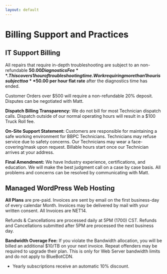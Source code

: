 ```yaml
---
layout: default
---
```

# Billing Support and Practices

## IT Support Billing

All repairs that require in-depth troubleshooting are subject to an non-refundable **$50.00 Diagnostics Fee**. This covers 1 hour of troubleshooting time. Work requiring more than 1 hour is subject to a **$50.00 per hour flat rate** after the diagnostics time has ended.

Customer Orders over $500 will require a non-refundable 20% deposit. Disputes can be negotiated with Matt.

**Dispatch Billing Transparency:** We do not bill for most Technician dispatch calls. Dispatch outside of our normal operating hours will result in a $100 Truck Roll fee.

**On-Site Support Statement:** Customers are responsible for maintaining a safe working environment for BBPC Technicians. Technicians may refuse service due to safety concerns. Our Technicians may wear a face-covering/mask upon request. Billable hours start once our Technician arrives at your address.

**Final Amendment:** We have Industry experience, certifications, and education. We will make the best judgment call on a case by case basis. All problems and concerns can be resolved by communicating with Matt.

## Managed WordPress Web Hosting

**All Plans** are pre-paid. Invoices are sent by email on the first business-day of every calendar Month. Invoices may be delivered by mail with your written consent. All Invoices are NET14.

Refunds & Cancellations are processed daily at 5PM (1700) CST. Refunds and Cancellations submitted after 5PM are processed the next business day.

**Bandwidth Overage Fee:** If you violate the Bandwidth allocation, you will be billed an additional $10/TB on your next invoice. Repeat offenders may be required to upgrade their plan. This is only for Web Server bandwidth limits and do not apply to BlueBotCDN.

- Yearly subscriptions receive an automatic 10% discount.
